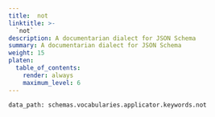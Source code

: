 ```yaml
---
title:  not
linktitle: >-
  `not`
description: A documentarian dialect for JSON Schema
summary: A documentarian dialect for JSON Schema
weight: 15
platen:
  table_of_contents:
    render: always
    maximum_level: 6
---
```


```schematize
data_path: schemas.vocabularies.applicator.keywords.not
```
